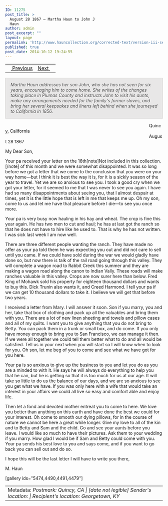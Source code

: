 ```yaml
---
ID: 11275
post_title: >
  August 28 1867 – Martha Haun to John J
  Haun
author: admin
post_excerpt: ""
layout: page
permalink: 'http://www.hauncollection.org/corrected-text/version-iii-series-ii/august-28-1867-martha-haun-to-john-j-haun%e2%80%a8/'
published: true
post_date: 2014-10-12 19:24:55
---
```

<table style="width: 100%;">
<tbody>
<tr>
<td style="text-align: left;"><a title="July 28 1867" href="http://www.hauncollection.org/version-3/version-iii-series-ii/july-28-1867-john-j-haun-to-mollie-burns%E2%80%A8/"><img src="https://lh3.googleusercontent.com/-EFJpxxNiPNw/VqgtWBCZrMI/AAAAAAAAAFU/WfY4lPFWWkg/s800-Ic42/Soeb-Plain-Arrows-8-10px.png" alt="" width="10" height="10" /> Previous</a></td>
<td style="text-align: right;"><a title="Undated" href="http://www.hauncollection.org/version-3/version-iii-series-ii/undated-after-march-1865-john-j-haun-to-mollie-burns%E2%80%A8/">Next <img src="https://lh3.googleusercontent.com/-67k0cYlpXHw/VqgtWKz1MXI/AAAAAAAAAFU/k9PW_Piyurk/s800-Ic42/Soeb-Plain-Arrows-5-10px.png" alt="" width="10" height="10" /></a></td>
</tr>
</tbody>
</table>
<p style="padding: 12px 16px 14px 16px; color: #555555; background-color: #e8e7e7; border: #d2d0cf 1px solid;"><em>Martha Haun addresses her son John, who she has not seen for six years, encouraging him to come home. She writes of the changes taking place in Plumas County and instructs John to visit his aunts, make any arrangements needed for the family's former slaves, and bring her several keepsakes and linens left behind when she journeyed to California in 1856.</em></p>
<span style="margin-left: 460px;">Quincy, California
<span style="margin-left: 460px;">August 28 1867</span></span>

My Dear Son,

Your pa received your letter on the 16th[note]Not included in this collection.[/note] of this month and we were somewhat disappointed. It was so long before we got a letter that we come to the conclusion that you were on your way home—but I think it is best the way it is, for it is a sickly season of the year to travel. Yet we are so anxious to see you. I took a good cry when we got your letter, for it seemed to me that I was never to see you again. I have had so many disappointments about seeing you, that I almost despair at times, yet it is the little hope that is left in me that keeps me up. Oh my son, come to us and let me have that pleasure before I die—to see you once more.

Your pa is very busy now hauling in his hay and wheat. The crop is fine this year again. He has two men to cut and haul; he has at last got the ranch so that he does not have to hire like he used to. That is why he has not written. I was sick last week I am now well.

There are three different people wanting the ranch. They have made no offer as your pa told them he was expecting you out and did not care to sell until you came. If we could have sold during the war we would gladly have done so, but now there is talk of the rail road going through this valley. They will complete a wagon road to Rabbit Creek this summer and they are making a wagon road along the canon to Indian Vally. These roads will make ranches valuable in this valley. Crops are now surer here than below. Fred King of Mohawk sold his property for eighteen thousand dollars and wants to buy this. Dick Trunin also wants it, and Creed Harmond. I tell your pa if we can get 10 thousand dollars to take it. I believe we will get that before two years.

I received a letter from Mary. I will answer it soon. Son if you marry, you and her, take that box of clothing and pack up all the valuables and bring them with you. There are a lot of new linen sheeting and towels and pillow cases and all of my quilts. I want you to give anything that you do not bring to Betty. You can pack them in a trunk or small box, and do come. If you only have money enough to bring you to San Francisco, we can manage it then. If we were all together we could tell them better what to do and all would be satisfied. Tell us in your next when you will start so I will know when to look for you. Oh son, let me beg of you to come and see what we have got for you here.

Your pa is so anxious to give up the business to you and let you do as you are a minded to with it. He says he will always do everything to help you that he can, but he is getting so that it is too much for us at our age. It will take so little to do us the balance of our days, and we are so anxious to see you get what we have. If you was only here with a wife that would take an interest in your affairs we could all live so easy and comfort able and enjoy life.

Then let a fond and devoted mother entreat you to come to here. We love you better than anything on this earth and have done the best we could for your interest. Oh come to smooth our dying pillows, for in the course of nature we cannot be here a great while longer. Give my love to all of the kin and to Betty and Sam and the child. Go and see your aunts before you leave. I would like so much to have their pictures. Ask them to your wedding if you marry. How glad I would be if Sam and Betty could come with you. Your pa sends his best love to you and says come, and if you want to go back you can sell out and do so.

I hope this will be the last letter I will have to write you there,

M. Haun

[gallery ids="5474,4490,4491,4479"]
<table style="width: 100%;">
<tbody>
<tr>
<td>Metadata:<em> Postmark: Quincy, CA | [date not legible]</em>
<em>Sender's location: | Recipient's location: Georgetown, KY</em></td>
</tr>
</tbody>
</table>